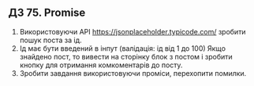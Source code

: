 ## ДЗ 75. Promise

1. Використовуючи API https://jsonplaceholder.typicode.com/ зробити пошук поста за ід.
2. Ід має бути введений в інпут (валідація: ід від 1 до 100) Якщо знайдено пост, то вивести на сторінку блок з постом і зробити кнопку для отримання комкоментарів до посту.
3. Зробити завдання використовуючи проміси, перехопити помилки.